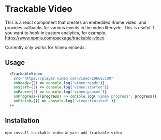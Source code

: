 # Trackable Video

This is a react component that creates an embedded iframe video, and provides callbacks for various events in the video lifecycle. This is useful if you want to hook in custom analytics, for example.
https://www.npmjs.com/package/trackable-video

Currently only works for Vimeo embeds.

## Usage

```jsx
  <TrackableVideo
    src="https://player.vimeo.com/video/196683500"
    onReady={() => console.log('vimeo:ready')}
    onStart={() => console.log('vimeo:started')}
    onPause={() => console.log('vimeo:paused')}
    onProgress={(progress) => console.log('vimeo:progress', progress)}
    onFinish={() => console.log('vimeo:finished!')}
  />
```
## Installation

`npm install trackable-video` or `yarn add trackable-video`
